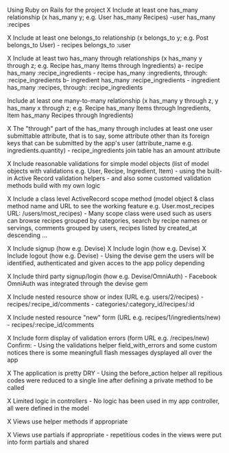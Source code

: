 Using Ruby on Rails for the project
 X Include at least one has_many relationship (x has_many y; e.g. User has_many Recipes)
-user has_many :recipes 

 X Include at least one belongs_to relationship (x belongs_to y; e.g. Post belongs_to User)
    - recipes belongs_to :user 

 X Include at least two has_many through relationships (x has_many y through z; e.g. Recipe has_many Items through Ingredients)
    a- recipe has_many :recipe_ingredients
    - recipe has_many :ingredients, through: :recipe_ingredients
    b- ingredient has_many :recipe_ingredients
    - ingredient has_many :recipes, through: :recipe_ingredients

 Include at least one many-to-many relationship (x has_many y through z, y has_many x through z; e.g. Recipe has_many Items through Ingredients, Item has_many Recipes through Ingredients)

 X The "through" part of the has_many through includes at least one user submittable attribute, that is to say, some attribute other than its foreign keys that can be submitted by the app's user (attribute_name e.g. ingredients.quantity)
    - recipe_ingredients join table has an amount attribute

 X Include reasonable validations for simple model objects (list of model objects with validations e.g. User, Recipe, Ingredient, Item)
    - using the built-in Active Record validation helpers
    - and also some customed validation methods build with my own logic

 X Include a class level ActiveRecord scope method (model object & class method name and URL to see the working feature e.g. User.most_recipes URL: /users/most_recipes)
    - Many scope class were used such as users can browse recipes grouped by categories, search by recipe names or servings, comments grouped by users, recipes listed by created_at descending ...

 X Include signup (how e.g. Devise)
 X Include login (how e.g. Devise)
 X Include logout (how e.g. Devise)
    - Using the devise gem the users will be identified, authenticated and given acces to the app policy depending 

 X Include third party signup/login (how e.g. Devise/OmniAuth)
    - Facebook OmniAuth was integrated through the devise gem

 X Include nested resource show or index (URL e.g. users/2/recipes)
    - recipes/:recipe_id/comments
    - categories/:category_id/recipes/:id

 X Include nested resource "new" form (URL e.g. recipes/1/ingredients/new)
    - recipes/:recipe_id/comments

 X Include form display of validation errors (form URL e.g. /recipes/new)
Confirm:
    - Using the validations helper field_with_errors and some custom notices there is some meaningfull flash messages dysplayed all over the app

 X The application is pretty DRY
    - Using the before_action helper all repitious codes were reduced to a single line after defining a private method to be called

 X Limited logic in controllers
    - No logic has been used in my app controller, all were defined in the model

 X Views use helper methods if appropriate
   
 X Views use partials if appropriate
    - repetitious codes in the views were put into form partials and shared